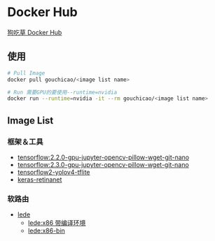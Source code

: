 # Docker Hub
[狗吃草 Docker Hub](https://hub.docker.com/u/gouchicao)

## 使用
```bash
# Pull Image
docker pull gouchicao/<image list name>

# Run 需要GPU的要使用--runtime=nvidia
docker run --runtime=nvidia -it --rm gouchicao/<image list name>
```

## Image List

### 框架＆工具
* [tensorflow:2.2.0-gpu-jupyter-opencv-pillow-wget-git-nano](dockerfile/tensorflow2.2.0-gpu-jupyter-opencv4-pillow-wget-curl-git-nano)
* [tensorflow:2.3.0-gpu-jupyter-opencv-pillow-wget-git-nano](dockerfile/tensorflow2.3.0-gpu-jupyter-opencv4-pillow-wget-curl-git-nano)
* [tensorflow2-yolov4-tflite](dockerfile/tensorflow2-yolov4-tflite)
* [keras-retinanet](https://github.com/gouchicao/keras-retinanet/blob/master/Dockerfile)

### 软路由
* [lede](dockerfile/openwrt-lede)
    * [lede:x86 带编译环境](dockerfile/openwrt-lede-x86)
    * [lede:x86-bin](dockerfile/openwrt-lede-x86-bin)
